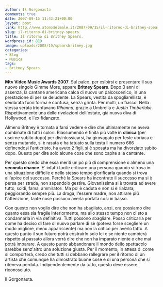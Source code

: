 ```yaml
---
author: Il Gorgonauta
comments: true
date: 2007-09-15 11:43:21+00:00
layout: post
link: http://www.atomodelmale.it/2007/09/15/il-ritorno-di-britney-spears/
slug: il-ritorno-di-britney-spears
title: Il ritorno di Britney Spears.
wordpress_id: 819
image: uploads/2008/10/spearsbritney.jpg
categories:
- Blog
- Musica
tags:
- Britney Spears
---
```


**Mtv Video Music Awards 2007**. Sul palco, per esibirsi e presentare il suo nuovo singolo Gimme More, appare **Britney Spears**. Dopo 3 anni di assenza, la cantane americana calca di nuovo un palcoscenico, in una prestazione di per se deludente. La Spears, vestita da spogliarellista, è sembrata fuori forma e confusa, senza grinta. Per molti, un fiasco. Nella stessa serata trionfavano _Rihanna_, grazie a Umbrella e _Justin Timberlake_. Rispettivamente una delle rivelazioni dell'estate, già nuova diva di Hollywood, e l'ex fidanzato.

Almeno Britney è tornata a farsi vedere e dire che ultimamente ne aveva combinate di tutti i colori. Riassumendo è finita più volte in **clinica** (per uscirne subito dopo) per disintossicarsi, ha girovagato per feste ubriaca e senza mutande, si è rasata e ha tatuato sulla testa il numero 666 definendosi l'anticristo, ha avuto 2 figli, si è sposata ma ha divorziato subito dopo. Questo per dire solo alcune cose che sono capite alla cantante.

Per questo credo che essa meriti un pò più di comprensione o almeno una **seconda chance**. E' infatti facile criticare una persona quando si trova in una situazione difficile e nello stesso tempo glorificarla quando si trova all'apice del successo. Perchè la Spears ha incontrato il successo ma si è persa per strada, non sapendolo gestire. Giovanissima si è trovata ad avere tutto, soldi, fama, ammiratori. Ma poi è caduta e non si è rialzata, peggiorando sempre più. La droga, l'essere madre, non attirare più l'attenzione, tante cose possono averla portata così in basso.

Con questo non voglio dire che non ha sbagliato, anzi, ora possiamo dire quanto essa sia fragile interiormente, ma allo stesso tempo non ci sto a condannarla in via definitiva. Tutti possono sbagliare. Posso criticarla per come ha deciso di fare di nuovo parlare di sè  (poteva forse scegliere un modo migliore, meno appariscente) ma non la critico per averlo fatto.  A questo punto il suo futuro potrà costruirlo solo lei e se niente cambierà rispetto al passato allora vorrà dire che non ha imparato niente e che mai potrà imparare. A questo punto abbandonare il mondo dello spettacolo sarebbe senz'altro una soluzione giusta.
Per il momento, in attesa di come si comporterà, credo che tutti si debbano rallegrare per il ritorno di un artista che comunque ha dimostrato buone cose e di una persona che si riteneva perduta. Indipendentemente da tutto, questo deve essere riconosciuto.

Il Gorgonauta.
